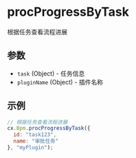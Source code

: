 # procProgressByTask

根据任务查看流程进展

## 参数

- `task` (Object) - 任务信息
- `pluginName` (Object) - 插件名称

## 示例

```javascript
// 根据任务查看流程进展
cx.Bpm.procProgressByTask({
  id: "task123",
  name: "审批任务"
}, "myPlugin");